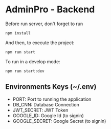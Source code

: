 # AdminPro - Backend

Before run server, don't forget to run

```
npm install
```

And then, to execute the project:

```
npm run start
```

To run in a develop mode:

```
npm run start:dev
```
## Environments Keys (~/.env)
* PORT: Port to running the application
* DB_CNN: Database Connection
* JWT_SECRET: JWT Token
* GOOGLE_ID: Google Id (to signin)
* GOOGLE_SECRET: Google Secret (to signin)
